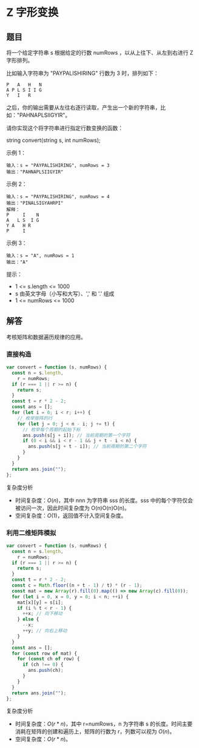 # Z 字形变换


## 题目

将一个给定字符串 s 根据给定的行数 numRows ，以从上往下、从左到右进行 Z 字形排列。

比如输入字符串为 "PAYPALISHIRING" 行数为 3 时，排列如下：

```
P   A   H   N
A P L S I I G
Y   I   R
```

之后，你的输出需要从左往右逐行读取，产生出一个新的字符串，比如："PAHNAPLSIIGYIR"。

请你实现这个将字符串进行指定行数变换的函数：

string convert(string s, int numRows);
 

示例 1：

```
输入：s = "PAYPALISHIRING", numRows = 3
输出："PAHNAPLSIIGYIR"
```

示例 2：

```
输入：s = "PAYPALISHIRING", numRows = 4
输出："PINALSIGYAHRPI"
解释：
P     I    N
A   L S  I G
Y A   H R
P     I
```

示例 3：

```
输入：s = "A", numRows = 1
输出："A"
```

提示：

- 1 <= s.length <= 1000
- s 由英文字母（小写和大写）、',' 和 '.' 组成
- 1 <= numRows <= 1000


## 解答

考核矩阵和数据遍历规律的应用。

### 直接构造

```js
var convert = function (s, numRows) {
  const n = s.length,
    r = numRows;
  if (r === 1 || r >= n) {
    return s;
  }
  const t = r * 2 - 2;
  const ans = [];
  for (let i = 0; i < r; i++) {
    // 枚举矩阵的行
    for (let j = 0; j < n - i; j += t) {
      // 枚举每个周期的起始下标
      ans.push(s[j + i]); // 当前周期的第一个字符
      if (0 < i && i < r - 1 && j + t - i < n) {
        ans.push(s[j + t - i]); // 当前周期的第二个字符
      }
    }
  }
  return ans.join("");
};
```

复杂度分析

- 时间复杂度：$O(n)$，其中 nnn 为字符串 sss 的长度。sss 中的每个字符仅会被访问一次，因此时间复杂度为 O(n)O(n)O(n)。
- 空间复杂度：$O(1)$，返回值不计入空间复杂度。

### 利用二维矩阵模拟

```js
var convert = function (s, numRows) {
  const n = s.length,
    r = numRows;
  if (r === 1 || r >= n) {
    return s;
  }
  const t = r * 2 - 2;
  const c = Math.floor((n + t - 1) / t) * (r - 1);
  const mat = new Array(r).fill(0).map(() => new Array(c).fill(0));
  for (let i = 0, x = 0, y = 0; i < n; ++i) {
    mat[x][y] = s[i];
    if (i % t < r - 1) {
      ++x; // 向下移动
    } else {
      --x;
      ++y; // 向右上移动
    }
  }
  const ans = [];
  for (const row of mat) {
    for (const ch of row) {
      if (ch !== 0) {
        ans.push(ch);
      }
    }
  }
  return ans.join("");
};
```

复杂度分析

- 时间复杂度：$O(r*n)$，其中 r=numRows，n 为字符串 s 的长度。时间主要消耗在矩阵的创建和遍历上，矩阵的行数为 r，列数可以视为 $O(n)$。
- 空间复杂度：$O(r*n)$。
